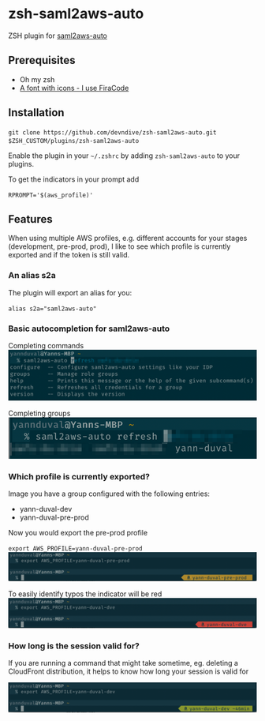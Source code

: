 # zsh-saml2aws-auto

ZSH plugin for [saml2aws-auto](https://github.com/Rukenshia/saml2aws-auto)

## Prerequisites

* Oh my zsh
* [A font with icons - I use FiraCode](https://github.com/ryanoasis/nerd-fonts/tree/master/patched-fonts/FiraCode)

## Installation

`git clone https://github.com/devndive/zsh-saml2aws-auto.git $ZSH_CUSTOM/plugins/zsh-saml2aws-auto`

Enable the plugin in your `~/.zshrc` by adding `zsh-saml2aws-auto` to your plugins.

To get the indicators in your prompt add

`RPROMPT='$(aws_profile)'`

## Features

When using multiple AWS profiles, e.g. different accounts for your stages (development, pre-prod, prod), I like to see which profile is currently exported and if the token is still valid.

### An alias s2a
The plugin will export an alias for you:

`alias s2a="saml2aws-auto"`

### Basic autocompletion for saml2aws-auto

Completing commands
![Completing commands](imgs/autocomplete-commands.png)

Completing groups
![Completing groups](imgs/autocomplete-groups.png)

### Which profile is currently exported?
Image you have a group configured with the following entries:

* yann-duval-dev
* yann-duval-pre-prod

Now you would export the pre-prod profile

`export AWS_PROFILE=yann-duval-pre-prod`
![Expired profile](imgs/expired-session.png)

To easily identify typos the indicator will be red
![Invalid profile](imgs/invalid-profile.png)

### How long is the session valid for?
If you are running a command that might take sometime, eg. deleting a CloudFront distribution, it helps to know how long your session is valid for

![Valid session](imgs/valid-session.png)
